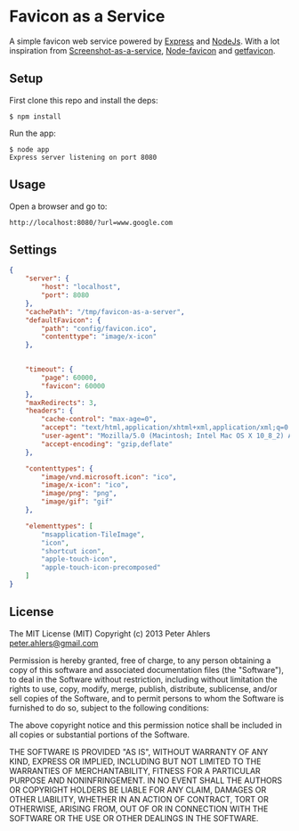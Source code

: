 # Favicon as a Service

A simple favicon web service powered by [Express](http://expressjs.com) and [NodeJs](http://nodejs.org/). With a lot inspiration from [Screenshot-as-a-service](https://github.com/fzaninotto/screenshot-as-a-service), [Node-favicon](https://github.com/aol/node-favicon) and [getfavicon](https://github.com/potatolondon/getfavicon).

## Setup

First clone this repo and install the deps:

```
$ npm install
```

Run the app:

```
$ node app
Express server listening on port 8080
```

## Usage

Open a browser and go to:

```
http://localhost:8080/?url=www.google.com
```

## Settings

```json
{
    "server": {
        "host": "localhost",
        "port": 8080
    },
    "cachePath": "/tmp/favicon-as-a-server",
    "defaultFavicon": { 
        "path": "config/favicon.ico",
        "contenttype": "image/x-icon"
    },
    

    "timeout": {
        "page": 60000,
        "favicon": 60000
    },
    "maxRedirects": 3,
    "headers": { 
        "cache-control": "max-age=0",
        "accept": "text/html,application/xhtml+xml,application/xml;q=0.9,*/*;q=0.8",
        "user-agent": "Mozilla/5.0 (Macintosh; Intel Mac OS X 10_8_2) AppleWebKit/537.35 (KHTML, like Gecko) Chrome/27.0.1444.3 Safari/537.35",
        "accept-encoding": "gzip,deflate"
    },

    "contenttypes": {
        "image/vnd.microsoft.icon": "ico",
        "image/x-icon": "ico",
        "image/png": "png",
        "image/gif": "gif"
    },

    "elementtypes": [
        "msapplication-TileImage",
        "icon",
        "shortcut icon",
        "apple-touch-icon",
        "apple-touch-icon-precomposed"
    ]
}
```

## License

The MIT License (MIT)
Copyright (c) 2013 Peter Ahlers <peter.ahlers@gmail.com>

Permission is hereby granted, free of charge, to any person obtaining a copy of this software and associated documentation files (the "Software"), to deal in the Software without restriction, including without limitation the rights to use, copy, modify, merge, publish, distribute, sublicense, and/or sell copies of the Software, and to permit persons to whom the Software is furnished to do so, subject to the following conditions:

The above copyright notice and this permission notice shall be included in all copies or substantial portions of the Software.

THE SOFTWARE IS PROVIDED "AS IS", WITHOUT WARRANTY OF ANY KIND, EXPRESS OR IMPLIED, INCLUDING BUT NOT LIMITED TO THE WARRANTIES OF MERCHANTABILITY, FITNESS FOR A PARTICULAR PURPOSE AND NONINFRINGEMENT. IN NO EVENT SHALL THE AUTHORS OR COPYRIGHT HOLDERS BE LIABLE FOR ANY CLAIM, DAMAGES OR OTHER LIABILITY, WHETHER IN AN ACTION OF CONTRACT, TORT OR OTHERWISE, ARISING FROM, OUT OF OR IN CONNECTION WITH THE SOFTWARE OR THE USE OR OTHER DEALINGS IN THE SOFTWARE.